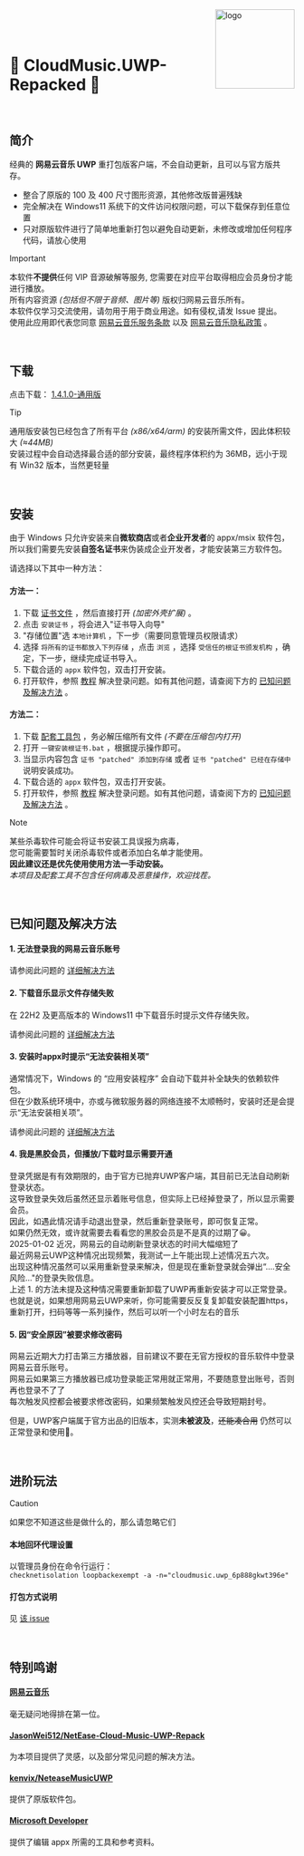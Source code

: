 <img src="https://user-images.githubusercontent.com/26399680/47980314-0e3f1700-e102-11e8-8857-e3436ecc8beb.png" alt="logo" width="140" height="140" align="right" />

### &nbsp;

# 🎼 CloudMusic.UWP-Repacked 🚀

&nbsp;

## 简介

经典的 **网易云音乐 UWP** 重打包版客户端，不会自动更新，且可以与官方版共存。

-  整合了原版的 100 及 400 尺寸图形资源，其他修改版普遍残缺
-  完全解决在 Windows11 系统下的文件访问权限问题，可以下载保存到任意位置
-  只对原版软件进行了简单地重新打包以避免自动更新，未修改或增加任何程序代码，请放心使用

> [!IMPORTANT]
> 本软件**不提供**任何 VIP 音源破解等服务, 您需要在对应平台取得相应会员身份才能进行播放。<br />
> 所有内容资源 _(包括但不限于音频、图片等)_ 版权归网易云音乐所有。<br />
> 本软件仅学习交流使用，请勿用于用于商业用途。如有侵权,请发 Issue 提出。<br />
> 使用此应用即代表您同意 [网易云音乐服务条款](https://st.music.163.com/official-terms/service) 以及 [网易云音乐隐私政策](https://st.music.163.com/official-terms/privacy) 。

&nbsp;

## 下载

点击下载：&nbsp;[1.4.1.0-通用版](../../raw/main/CloudMusic.UWP-1.4.1.0_Repacked_universal.AppxBundle)

> [!TIP]
> 通用版安装包已经包含了所有平台 _(x86/x64/arm)_ 的安装所需文件，因此体积较大 _(&asymp;44MB)_ <br />
> 安装过程中会自动选择最合适的部分安装，最终程序体积约为 36MB，远小于现有 Win32 版本，当然更轻量

&nbsp;

## 安装

由于 Windows 只允许安装来自**微软商店**或者**企业开发者**的 appx/msix 软件包，<br />
所以我们需要先安装**自签名证书**来伪装成企业开发者，才能安装第三方软件包。

请选择以下其中一种方法：

#### 方法一：

1. 下载 [证书文件](https://github.com/exp-3/CloudMusic.UWP-Tools/raw/main/data/3.cer) ，然后直接打开 _(加密外壳扩展)_ 。
2. 点击 `安装证书` ，将会进入"证书导入向导"
3. "存储位置"选 `本地计算机` ，下一步（需要同意管理员权限请求）
4. 选择 `将所有的证书都放入下列存储` ，点击 `浏览` ，选择 `受信任的根证书颁发机构` ，确定，下一步，继续完成证书导入。
5. 下载合适的 `appx` 软件包，双击打开安装。
6. 打开软件，参照 [教程](assets/login.md) 解决登录问题。如有其他问题，请查阅下方的 [已知问题及解决方法](#已知问题及解决方法) 。

#### 方法二：

1. 下载 [配套工具包](https://github.com/exp-3/CloudMusic.UWP-Tools/archive/refs/heads/main.zip) ，务必解压缩所有文件 _(不要在压缩包内打开)_
2. 打开 `一键安装根证书.bat` ，根据提示操作即可。
3. 当显示内容包含 `证书 "patched" 添加到存储` 或者 `证书 "patched" 已经在存储中` 说明安装成功。
4. 下载合适的 `appx` 软件包，双击打开安装。
5. 打开软件，参照 [教程](assets/login.md) 解决登录问题。如有其他问题，请查阅下方的 [已知问题及解决方法](#已知问题及解决方法) 。

> [!NOTE]
> 某些杀毒软件可能会将证书安装工具误报为病毒，<br />
> 您可能需要暂时关闭杀毒软件或者添加白名单才能使用。<br />
> **因此建议还是优先使用使用方法一手动安装。**<br />
> *本项目及配套工具不包含任何病毒及恶意操作，欢迎找茬。*

&nbsp;

## 已知问题及解决方法

#### 1. 无法登录我的网易云音乐账号
 请参阅此问题的 [详细解决方法](assets/login.md)

#### 2. 下载音乐显示文件存储失败
 在 22H2 及更高版本的 Windows11 中下载音乐时提示文件存储失败。
 
 请参阅此问题的 [详细解决方法](assets/storage.md)

#### 3. 安装时appx时提示“无法安装相关项”
 通常情况下，Windows 的 “应用安装程序” 会自动下载并补全缺失的依赖软件包。<br>
 但在少数系统环境中，亦或与微软服务器的网络连接不太顺畅时，安装时还是会提示“无法安装相关项”。
 
 请参阅此问题的 [详细解决方法](assets/dependency.md)

#### 4. 我是黑胶会员，但播放/下载时显示需要开通
 登录凭据是有有效期限的，由于官方已抛弃UWP客户端，其目前已无法自动刷新登录状态。<br>
 这导致登录失效后虽然还显示着账号信息，但实际上已经掉登录了，所以显示需要会员。<br>
 因此，如遇此情况请手动退出登录，然后重新登录账号，即可恢复正常。<br>
 如果仍然无效，或许就需要去看看您的黑胶会员是不是真的过期了😀。<br>
 2025-01-02 近况，网易云的自动刷新登录状态的时间大幅缩短了<br> 
 最近网易云UWP这种情况出现频繁，我测试一上午能出现上述情况五六次。<br>
 出现这种情况虽然可以采用重新登录来解决，但是现在重新登录就会弹出“....安全风险..."的登录失败信息。<br>
 上述 1. 的方法未提及这种情况需要重新卸载了UWP再重新安装才可以正常登录。 <br>
 也就是说，如果想用网易云UWP来听，你可能需要反反复复卸载安装配置https，重新打开，扫码等等一系列操作，然后可以听一个小时左右的音乐 <br>

#### 5. 因“安全原因”被要求修改密码
 网易云近期大力打击第三方播放器，目前建议不要在无官方授权的音乐软件中登录网易云音乐账号。<br>
 网易云如果第三方播放器已成功登录能正常用就正常用，不要随意登出账号，否则再也登录不了了<br>
 每次触发风控都会被要求修改密码，如果频繁触发风控还会导致短期封号。
 
 但是，UWP客户端属于官方出品的旧版本，实测**未被波及**，~~还能凑合用~~ 仍然可以正常登录和使用🥰。

&nbsp;

## 进阶玩法

> [!CAUTION]
> 如果您不知道这些是做什么的，那么请忽略它们

#### 本地回环代理设置
以管理员身份在命令行运行：<br>
`checknetisolation loopbackexempt -a -n="cloudmusic.uwp_6p888gkwt396e"`

#### 打包方式说明
见 [该 issue](https://github.com/JasonWei512/NetEase-Cloud-Music-UWP-Repack/issues/3#issuecomment-636415035)

&nbsp;

## 特别鸣谢

#### [网易云音乐](https://music.163.com/)
毫无疑问地得排在第一位。

#### [JasonWei512/NetEase-Cloud-Music-UWP-Repack](https://github.com/JasonWei512/NetEase-Cloud-Music-UWP-Repack)
为本项目提供了灵感，以及部分常见问题的解决方法。

#### [kenvix/NeteaseMusicUWP](https://github.com/kenvix/NeteaseMusicUWP)
提供了原版软件包。

#### [Microsoft Developer](https://developer.microsoft.com/zh-cn/)
提供了编辑 appx 所需的工具和参考资料。
